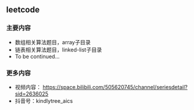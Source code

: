 ## leetcode

### 主要内容
- 数组相关算法题目，array子目录
- 链表相关算法题目，linked-list子目录
- To be continued...


### 更多内容
- 视频内容： https://space.bilibili.com/505620745/channel/seriesdetail?sid=2636025
- 抖音号：kindlytree_aics
